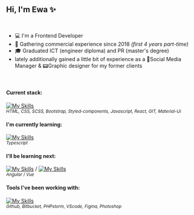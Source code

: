 ## Hi, I'm Ewa :sparkles:
<br>

* :computer: I'm a Frontend Developer
* :handbag: Gathering commercial experience since 2018 *(first 4 years part-time)*
* :mortar_board: Graduated ICT (engineer diploma) and PR (master's degree)
* lately additionally gained a little bit of experience as a :iphone:Social Media Manager & :pager:Graphic designer for my former clients
<br/>

#### Current stack:
[![My Skills](https://skillicons.dev/icons?i=html,css,scss,bootstrap,styledcomponents,js,react,git,material-ui)](https://skillicons.dev) <br>
<sup>*HTML, CSS, SCSS, Bootstrap, Styled-components, Javascript, React, GIT, Material-Ui*</sup>
<br>
#### I'm currently learning:
[![My Skills](https://skillicons.dev/icons?i=ts)](https://skillicons.dev) <br>
<sup>*Typescript*</sup>
<br>
#### I'll be learning next:
[![My Skills](https://skillicons.dev/icons?i=angular)](https://skillicons.dev) / [![My Skills](https://skillicons.dev/icons?i=vue)](https://skillicons.dev) <br>
<sup>*Angular* / *Vue*</sup>
<br>
#### Tools I've been working with:
[![My Skills](https://skillicons.dev/icons?i=github,bitbucket,phpstorm,vscode,figma,ps)](https://skillicons.dev) <br>
<sup>*Github, Bitbucket, PHPstorm, VScode, Figma, Photoshop*</sup>
<br>

<!--
**avenazim/avenazim** is a ✨ _special_ ✨ repository because its `README.md` (this file) appears on your GitHub profile.

Here are some ideas to get you started:

- 🔭 I’m currently working on ...
- 🌱 I’m currently learning ...
- 👯 I’m looking to collaborate on ...
- 🤔 I’m looking for help with ...
- 💬 Ask me about ...
- 📫 How to reach me: ...
- 😄 Pronouns: ...
- ⚡ Fun fact: ...
-->
